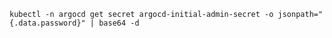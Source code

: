 `kubectl -n argocd get secret argocd-initial-admin-secret -o jsonpath="{.data.password}" | base64 -d`